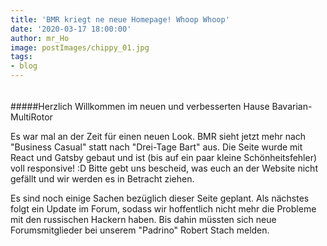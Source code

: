 ```yaml
---
title: 'BMR kriegt ne neue Homepage! Whoop Whoop'
date: '2020-03-17 18:00:00'
author: mr_Ho
image: postImages/chippy_01.jpg
tags: 
- blog
---
```

######
#####Herzlich Willkommen im neuen und verbesserten Hause Bavarian-MultiRotor

Es war mal an der Zeit für einen neuen Look. BMR sieht jetzt mehr nach "Business Casual" statt nach "Drei-Tage Bart" aus. Die Seite wurde mit React und Gatsby gebaut und ist (bis auf ein paar kleine Schönheitsfehler) voll responsive! :D Bitte gebt uns bescheid, was euch an der Website nicht gefällt und wir werden es in Betracht ziehen.

Es sind noch einige Sachen bezüglich dieser Seite geplant. Als nächstes folgt ein Update im Forum, sodass wir hoffentlich nicht mehr die Probleme mit den russischen Hackern haben. Bis dahin müssten sich neue Forumsmitglieder bei unserem "Padrino" Robert Stach melden.

